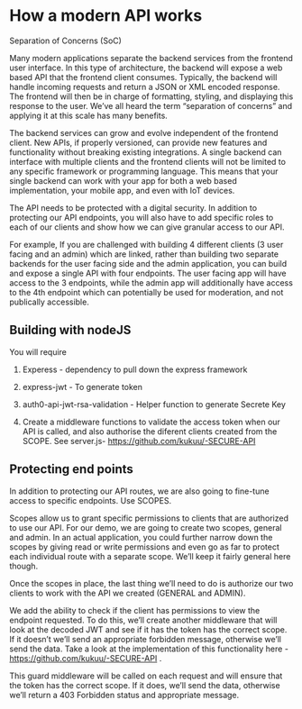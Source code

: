 # How a modern API works  

Separation of Concerns (SoC)

Many modern applications separate the backend services from the frontend user interface. In this type of architecture, the backend will expose a web based API that the frontend client consumes. Typically, the backend will handle incoming requests and return a JSON or XML encoded response. The frontend will then be in charge of formatting, styling, and displaying this response to the user. We’ve all heard the term “separation of concerns” and applying it at this scale has many benefits.

The backend services can grow and evolve independent of the frontend client. New APIs, if properly versioned, can provide new features and functionality without breaking existing integrations. A single backend can interface with multiple clients and the frontend clients will not be limited to any specific framework or programming language. This means that your single backend can work with your app for both a web based implementation, your mobile app, and even with IoT devices.

The API needs to be protected with a digital security. In addition to protecting our API endpoints, you will also have to add specific roles to each of our clients and show how we can give granular access to our API.

For example, If you are challenged with building 4 different clients (3 user facing and an admin) which are linked, rather than building two separate backends for the user facing side and the admin application, you can  build and expose a single API with four endpoints. The user facing app will have access to the 3 endpoints, while the admin app will additionally have access to the 4th endpoint which can potentially be used for moderation, and not  publically accessible. 

## Building with nodeJS

You will require

1. Experess - dependency to pull down the express framework

2. express-jwt - To generate token

3. auth0-api-jwt-rsa-validation - Helper function to generate Secrete Key

4. Create a middleware functions to validate the access token when our API is called, and also authorise the diferent clients created from the SCOPE. See server.js- https://github.com/kukuu/-SECURE-API


## Protecting end points

In addition to protecting our API routes, we are also going to fine-tune access to specific endpoints. Use SCOPES.

Scopes allow us to grant specific permissions to clients that are authorized to use our API. For our demo, we are going to create two scopes, general and admin. In an actual application, you could further narrow down the scopes by giving read or write permissions and even go as far to protect each individual route with a separate scope. We’ll keep it fairly general here though. 

Once the  scopes in place, the last thing we’ll need to do is authorize our two clients to work with the API we created (GENERAL and ADMIN).

We add the ability to check if the client has permissions to view the endpoint requested. To do this, we’ll create another middleware that will look at the decoded JWT and see if it has the token has the correct scope. If it doesn’t we’ll send an appropriate forbidden message, otherwise we’ll send the data. Take a look at the  implementation of this functionality here - https://github.com/kukuu/-SECURE-API .

This guard middleware will be called on each request and will ensure that the token has the correct scope. If it does, we’ll send the data, otherwise we’ll return a 403 Forbidden status and appropriate message.
